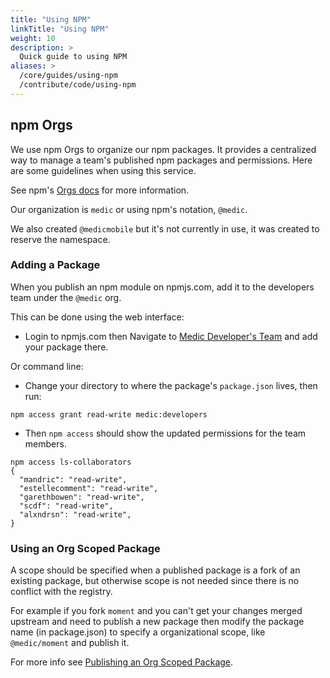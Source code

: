 ```yaml
---
title: "Using NPM"
linkTitle: "Using NPM"
weight: 10
description: >
  Quick guide to using NPM
aliases: >
  /core/guides/using-npm
  /contribute/code/using-npm
---
```


## npm Orgs

We use npm Orgs to organize our npm packages.  It provides a centralized way
to manage a team's published npm packages and permissions.  Here are some
guidelines when using this service.

See npm's [Orgs docs](https://docs.npmjs.com/orgs/) for more information.

Our organization is `medic` or using npm's notation, `@medic`.

We also created `@medicmobile` but it's not currently in use, it was created to
reserve the namespace.

### Adding a Package 

When you publish an npm module on npmjs.com, add it to the developers team
under the `@medic` org.

This can be done using the web interface:

  - Login to npmjs.com then Navigate to [Medic Developer's Team](https://www.npmjs.com/org/medic/team/developers)
    and add your package there.

Or command line:

  - Change your directory to where the package's `package.json` lives, then run:

  ```shell
  npm access grant read-write medic:developers
  ```

  - Then `npm access` should show the updated permissions for the team members.

  ```shell
  npm access ls-collaborators
  {
    "mandric": "read-write",
    "estellecomment": "read-write",
    "garethbowen": "read-write",
    "scdf": "read-write",
    "alxndrsn": "read-write",
  }
  ```
            
### Using an Org Scoped Package

A scope should be specified when a published package is a fork of an existing
package, but otherwise scope is not needed since there is no conflict with the
registry.

For example if you fork `moment` and you can't get your changes merged upstream
and need to publish a new package then modify the package name (in
package.json) to specify a organizational scope, like `@medic/moment` and publish it.

For more info see [Publishing an Org Scoped Package](https://docs.npmjs.com/creating-and-publishing-an-org-scoped-package).
